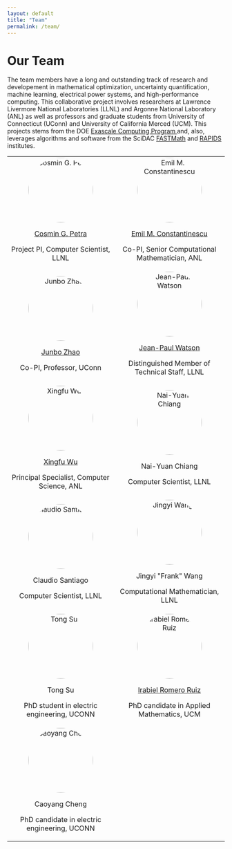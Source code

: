 ```yaml
---
layout: default
title: "Team"
permalink: /team/
---
```


# Our Team

The team members have a long and outstanding track of research and developement in mathematical optimization, uncertainty quantification, machine learning, electrical power systems, and high-performance computing. This collaborative project involves researchers at Lawrence Livermore National Laboratories (LLNL) and Argonne National Laboratory (ANL) as well as professors and graduate students from University of Connecticut (UConn) and University of California Merced (UCM). This projects stems from the DOE <a href="https://www.exascaleproject.org/"> Exascale Computing Program </a> and, also, leverages algorithms and software from the SciDAC <a href="https://scidac5-fastmath.lbl.gov">FASTMath</a> and <a href="https://rapids.lbl.gov">RAPIDS</a> institutes.

<table style="width: 100%; border-collapse: collapse; border: none;">
  <tr>
    <td style="text-align: center; border: none;">
      <img src="{{ site.baseurl }}/assets/images/petra1.png" alt="Cosmin G. Petra" style="width: 150px; border-radius: 50%;">
      <p><a href="https://people.llnl.gov/petra1"> Cosmin G. Petra</a></p>
      <p>Project PI, Computer Scientist, LLNL</p>
    </td>
    <td style="text-align: center; border: none;">
      <img src="{{ site.baseurl }}/assets/images/emconsta.jpg" alt="Emil M. Constantinescu" style="width: 150px; border-radius: 50%;">
      <p><a href="https://www.anl.gov/profile/emil-m-constantinescu"> Emil M. Constantinescu </a> </p>
      <p>Co-PI, Senior Computational Mathematician, ANL</p>
    </td>
  </tr>
  <tr>
    <td style="text-align: center; border: none;">
      <img src="{{ site.baseurl }}/assets/images/jzhao.jpg" alt="Junbo Zhao" style="width: 150px; border-radius: 50%;">
      <p><a href="https://cpes.lab.uconn.edu/advisor"> Junbo Zhao</a></p>
      <p>Co-PI, Professor, UConn</p>
    </td>
    <td style="text-align: center; border: none;">
      <img src="{{ site.baseurl }}/assets/images/jp-watson.png" alt="Jean-Paul Watson" style="width: 150px; border-radius: 50%;">
      <p><a href="https://scholar.google.com/citations?user=yhYHHhoAAAAJ&hl=en">Jean-Paul Watson</a></p>
      <p>Distinguished Member of Technical Staff, LLNL</p>
    </td>
  </tr>
  <tr>
    <td style="text-align: center; border: none;">
      <img src="{{ site.baseurl }}/assets/images/xingfuwu.jpg" alt="Xingfu Wu" style="width: 150px; border-radius: 50%;">
      <p><a href="https://www.anl.gov/profile/xingfu-wu">Xingfu Wu</a></p>
      <p>Principal Specialist, Computer Science, ANL</p>
    </td>
    <td style="text-align: center; border: none;">
      <img src="{{ site.baseurl }}/assets/images/headshot_generic.png" alt="Nai-Yuan Chiang" style="width: 150px; border-radius: 50%;">
      <p>Nai-Yuan Chiang</p>
      <p>Computer Scientist, LLNL</p>
    </td>
  </tr>
   <tr>
    <td style="text-align: center; border: none;">
      <img src="{{ site.baseurl }}/assets/images/headshot_generic.png" alt="Claudio Santiago" style="width: 150px; border-radius: 50%;">
      <p>Claudio Santiago</p>
      <p>Computer Scientist, LLNL</p>
    </td>
    <td style="text-align: center; border: none;">
      <img src="{{ site.baseurl }}/assets/images/headshot_generic.png" alt="Jingyi Wang" style="width: 150px; border-radius: 50%;">
      <p>Jingyi "Frank" Wang</p>
      <p>Computational Mathematician, LLNL</p>
    </td>    
  </tr>
  <tr>
    <td style="text-align: center; border: none;">
      <img src="{{ site.baseurl }}/assets/images/tongsu.png" alt="Tong Su" style="width: 150px; border-radius: 50%;">
      <p>Tong Su</p>
      <p>PhD student in electric engineering, UCONN</p>
    </td>    
    <td style="text-align: center; border: none;">
      <img src="{{ site.baseurl }}/assets/images/iromeoruiz.jpg" alt="Irabiel Romero Ruiz" style="width: 150px; border-radius: 50%;">
      <p><a href="https://appliedmath.ucmerced.edu/content/irabiel-romero">Irabiel Romero Ruiz</a></p>
      <p>PhD candidate in Applied Mathematics, UCM</p>
    </td>
   </tr>
   <tr>
    <td style="text-align: center; border: none;">
      <img src="{{ site.baseurl }}/assets/images/caoyangcheng.jpg" alt="Caoyang Cheng" style="width: 150px; border-radius: 50%;">
      <p>Caoyang Cheng</p>
      <p>PhD candidate in electric engineering, UCONN</p>
    </td>
    <td style="text-align: center; border: none;">
      &nbsp;
    </td>
  </tr> 
</table>
